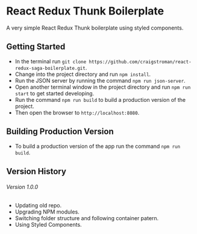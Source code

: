 # React Redux Thunk Boilerplate

A very simple React Redux Thunk boilerplate using styled components.

## Getting Started
- In the terminal run `git clone https://github.com/craigstroman/react-redux-saga-boilerplate.git`.
- Change into the project directory and run `npm install`.
- Run the JSON server by running the command `npm run json-server`.
- Open another terminal window in the project directory and run `npm run start` to get started developing.
- Run the command `npm run build` to build a production version of the project.
- Then open the browser to `http://localhost:8080`.

## Building Production Version
- To build a production version of the app run the command `npm run build`.

## Version History

###### Version 1.0.0
- Updating old repo.
- Upgrading NPM modules.
- Switching folder structure and following container patern.
- Using Styled Components.

